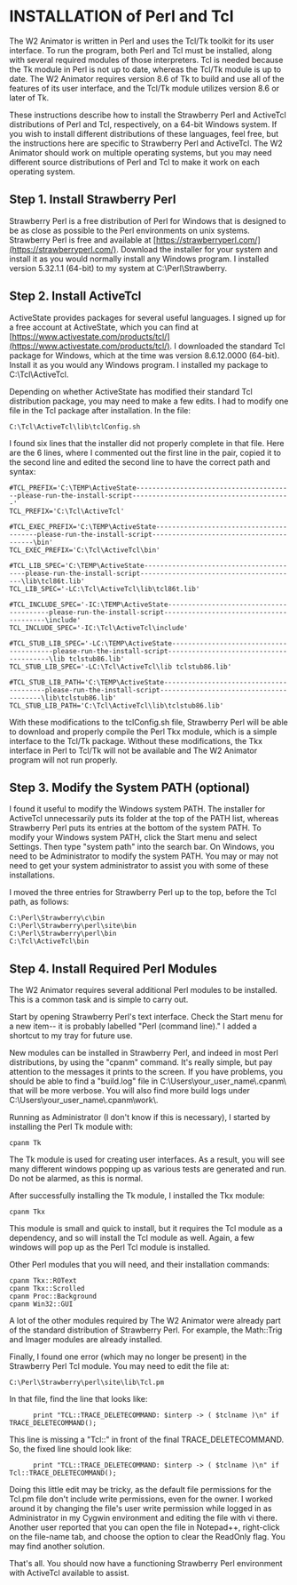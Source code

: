 # INSTALLATION of Perl and Tcl

The W2 Animator is written in Perl and uses the Tcl/Tk toolkit for its
user interface.  To run the program, both Perl and Tcl must be installed,
along with several required modules of those interpreters.  Tcl is needed
because the Tk module in Perl is not up to date, whereas the Tcl/Tk module
is up to date.  The W2 Animator requires version 8.6 of Tk to build and use
all of the features of its user interface, and the Tcl/Tk module utilizes
version 8.6 or later of Tk.

These instructions describe how to install the Strawberry Perl and ActiveTcl
distributions of Perl and Tcl, respectively, on a 64-bit Windows system.
If you wish to install different distributions of these languages, feel free,
but the instructions here are specific to Strawberry Perl and ActiveTcl.
The W2 Animator should work on multiple operating systems, but you may
need different source distributions of Perl and Tcl to make it work on
each operating system.


## Step 1.  Install Strawberry Perl

Strawberry Perl is a free distribution of Perl for Windows that
is designed to be as close as possible to the Perl environments
on unix systems.  Strawberry Perl is free and available at
[https://strawberryperl.com/](https://strawberryperl.com/).  Download the
installer for your system and install it as you would normally install
any Windows program.  I installed version 5.32.1.1 (64-bit) to my system
at C:\Perl\Strawberry\.


## Step 2.  Install ActiveTcl

ActiveState provides packages for several useful languages.
I signed up for a free account at ActiveState, which you can find at
[https://www.activestate.com/products/tcl/](https://www.activestate.com/products/tcl/).
I downloaded the standard Tcl package for Windows, which at the time was
version 8.6.12.0000 (64-bit).  Install it as you would any Windows program.
I installed my package to C:\Tcl\ActiveTcl\.

Depending on whether ActiveState has modified their standard Tcl distribution
package, you may need to make a few edits.  I had to modify one file in
the Tcl package after installation.  In the file:
```
C:\Tcl\ActiveTcl\lib\tclConfig.sh
```
I found six lines that the installer did not properly complete in that file.
Here are the 6 lines, where I commented out the first line in the pair,
copied it to the second line and edited the second line to have the correct
path and syntax:

```
#TCL_PREFIX='C:\TEMP\ActiveState----------------------------------------please-run-the-install-script----------------------------------------'
TCL_PREFIX='C:\Tcl\ActiveTcl'

#TCL_EXEC_PREFIX='C:\TEMP\ActiveState----------------------------------------please-run-the-install-script----------------------------------------\bin'
TCL_EXEC_PREFIX='C:\Tcl\ActiveTcl\bin'

#TCL_LIB_SPEC='C:\TEMP\ActiveState----------------------------------------please-run-the-install-script----------------------------------------\lib\tcl86t.lib'
TCL_LIB_SPEC='-LC:\Tcl\ActiveTcl\lib\tcl86t.lib'

#TCL_INCLUDE_SPEC='-IC:\TEMP\ActiveState----------------------------------------please-run-the-install-script----------------------------------------\include'
TCL_INCLUDE_SPEC='-IC:\Tcl\ActiveTcl\include'

#TCL_STUB_LIB_SPEC='-LC:\TEMP\ActiveState----------------------------------------please-run-the-install-script----------------------------------------\lib tclstub86.lib'
TCL_STUB_LIB_SPEC='-LC:\Tcl\ActiveTcl\lib tclstub86.lib'

#TCL_STUB_LIB_PATH='C:\TEMP\ActiveState----------------------------------------please-run-the-install-script----------------------------------------\lib\tclstub86.lib'
TCL_STUB_LIB_PATH='C:\Tcl\ActiveTcl\lib\tclstub86.lib'
```

With these modifications to the tclConfig.sh file, Strawberry Perl will
be able to download and properly compile the Perl Tkx module, which is a
simple interface to the Tcl/Tk package.  Without these modifications, the
Tkx interface in Perl to Tcl/Tk will not be available and The W2 Animator
program will not run properly.


## Step 3.  Modify the System PATH (optional)

I found it useful to modify the Windows system PATH.  The installer
for ActiveTcl unnecessarily puts its folder at the top of the PATH list,
whereas Strawberry Perl puts its entries at the bottom of the system PATH.
To modify your Windows system PATH, click the Start menu and select Settings.
Then type "system path" into the search bar.  On Windows, you need to be
Administrator to modify the system PATH.  You may or may not need to get
your system administrator to assist you with some of these installations.

I moved the three entries for Strawberry Perl up to the top, before the
Tcl path, as follows:
```
C:\Perl\Strawberry\c\bin
C:\Perl\Strawberry\perl\site\bin
C:\Perl\Strawberry\perl\bin
C:\Tcl\ActiveTcl\bin
```


## Step 4.  Install Required Perl Modules

The W2 Animator requires several additional Perl modules to be installed.
This is a common task and is simple to carry out.

Start by opening Strawberry Perl's text interface.  Check the Start menu
for a new item-- it is probably labelled "Perl (command line)."  I added
a shortcut to my tray for future use.

New modules can be installed in Strawberry Perl, and indeed in most Perl
distributions, by using the "cpanm" command.  It's really simple, but pay
attention to the messages it prints to the screen.  If you have problems, you
should be able to find a "build.log" file in C:\Users\your_user_name\\.cpanm\\
that will be more verbose.  You will also find more build logs under
C:\Users\your_user_name\\.cpanm\work\\.

Running as Administrator (I don't know if this is necessary), I started
by installing the Perl Tk module with:
```
cpanm Tk
```
The Tk module is used for creating user interfaces.  As a result, you will
see many different windows popping up as various tests are generated and run.
Do not be alarmed, as this is normal.

After successfully installing the Tk module, I installed the Tkx module:
```
cpanm Tkx
```
This module is small and quick to install, but it requires the Tcl module
as a dependency, and so will install the Tcl module as well.  Again,
a few windows will pop up as the Perl Tcl module is installed.

Other Perl modules that you will need, and their installation commands:
```
cpanm Tkx::ROText
cpanm Tkx::Scrolled
cpanm Proc::Background
cpanm Win32::GUI
```

A lot of the other modules required by The W2 Animator were already part of
the standard distribution of Strawberry Perl.  For example, the Math::Trig
and Imager modules are already installed.

Finally, I found one error (which may no longer be present) in the Strawberry
Perl Tcl module.  You may need to edit the file at:
```
C:\Perl\Strawberry\perl\site\lib\Tcl.pm
```
In that file, find the line that looks like:
```
      print "TCL::TRACE_DELETECOMMAND: $interp -> ( $tclname )\n" if TRACE_DELETECOMMAND();
```
This line is missing a "Tcl::" in front of the final TRACE_DELETECOMMAND.  So,
the fixed line should look like:
```
      print "TCL::TRACE_DELETECOMMAND: $interp -> ( $tclname )\n" if Tcl::TRACE_DELETECOMMAND();
```
Doing this little edit may be tricky, as the default file permissions for the
Tcl.pm file don't include write permissions, even for the owner.  I worked
around it by changing the file's user write permission while logged in as
Administrator in my Cygwin environment and editing the file with vi there.
Another user reported that you can open the file in Notepad++, right-click
on the file-name tab, and choose the option to clear the ReadOnly flag.
You may find another solution.

That's all.  You should now have a functioning Strawberry Perl environment
with ActiveTcl available to assist.
